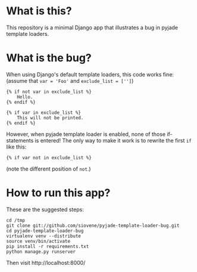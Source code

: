 # What is this?

This repository is a minimal Django app that illustrates a bug in pyjade template loaders.

# What is the bug?

When using Django's default template loaders, this code works fine:
(assume that `var = 'Foo'` and `exclude_list = ['']`)

    {% if not var in exclude_list %}
        Hello.
    {% endif %}

    {% if var in exclude_list %}
        This will not be printed.
    {% endif %}

However, when pyjade template loader is enabled, none of those if-statements is entered!
The only way to make it work is to rewrite the first `if` like this:

    {% if var not in exclude_list %}

(note the different position of `not`.)

# How to run this app?

These are the suggested steps:

    cd /tmp
    git clone git://github.com/siovene/pyjade-template-loader-bug.git
    cd pyjade-template-loader-bug
    virtualenv venv --distribute
    source venv/bin/activate
    pip install -r requirements.txt
    python manage.py runserver

Then visit http://localhost:8000/

